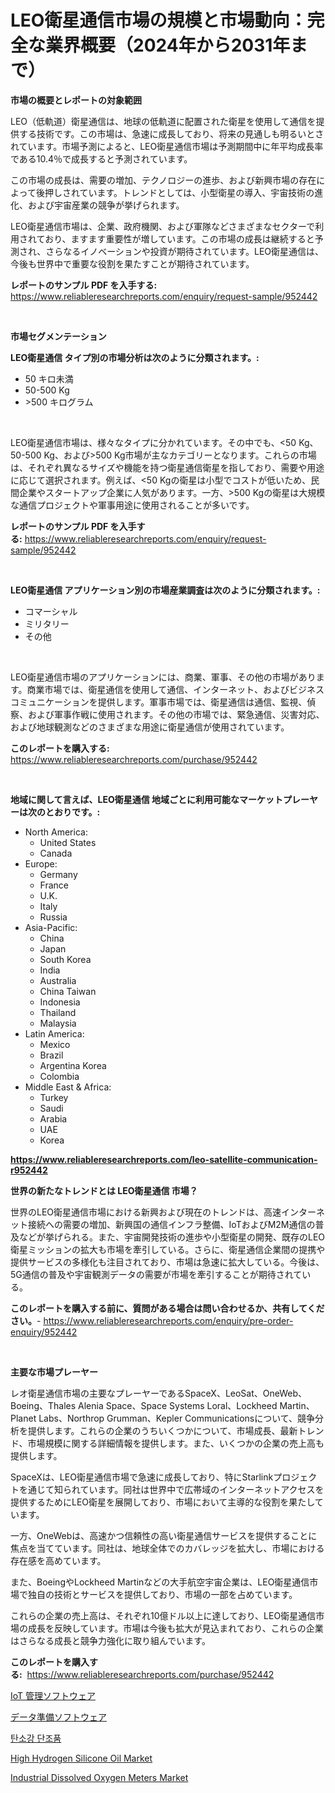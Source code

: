 <p><h1>LEO衛星通信市場の規模と市場動向：完全な業界概要（2024年から2031年まで）</h1></p><p><strong>市場の概要とレポートの対象範囲</strong></p>
<p><p>LEO（低軌道）衛星通信は、地球の低軌道に配置された衛星を使用して通信を提供する技術です。この市場は、急速に成長しており、将来の見通しも明るいとされています。市場予測によると、LEO衛星通信市場は予測期間中に年平均成長率である10.4％で成長すると予測されています。</p><p>この市場の成長は、需要の増加、テクノロジーの進歩、および新興市場の存在によって後押しされています。トレンドとしては、小型衛星の導入、宇宙技術の進化、および宇宙産業の競争が挙げられます。</p><p>LEO衛星通信市場は、企業、政府機関、および軍隊などさまざまなセクターで利用されており、ますます重要性が増しています。この市場の成長は継続すると予測され、さらなるイノベーションや投資が期待されています。LEO衛星通信は、今後も世界中で重要な役割を果たすことが期待されています。</p></p>
<p><strong>レポートのサンプル PDF を入手する:</strong> <a href="https://www.reliableresearchreports.com/enquiry/request-sample/952442">https://www.reliableresearchreports.com/enquiry/request-sample/952442</a></p>
<p>&nbsp;</p>
<p><strong>市場セグメンテーション</strong></p>
<p><strong>LEO衛星通信 タイプ別の市場分析は次のように分類されます。:</strong></p>
<p><ul><li>50 キロ未満</li><li>50-500 Kg</li><li>>500 キログラム</li></ul></p>
<p>&nbsp;</p>
<p><p>LEO衛星通信市場は、様々なタイプに分かれています。その中でも、<50 Kg、50-500 Kg、および>500 Kg市場が主なカテゴリーとなります。これらの市場は、それぞれ異なるサイズや機能を持つ衛星通信衛星を指しており、需要や用途に応じて選択されます。例えば、<50 Kgの衛星は小型でコストが低いため、民間企業やスタートアップ企業に人気があります。一方、>500 Kgの衛星は大規模な通信プロジェクトや軍事用途に使用されることが多いです。</p></p>
<p><strong>レポートのサンプル PDF を入手する:</strong>&nbsp;<a href="https://www.reliableresearchreports.com/enquiry/request-sample/952442">https://www.reliableresearchreports.com/enquiry/request-sample/952442</a></p>
<p>&nbsp;</p>
<p><strong> LEO衛星通信 アプリケーション別の市場産業調査は次のように分類されます。:</strong></p>
<p><ul><li>コマーシャル</li><li>ミリタリー</li><li>その他</li></ul></p>
<p>&nbsp;</p>
<p><p>LEO衛星通信市場のアプリケーションには、商業、軍事、その他の市場があります。商業市場では、衛星通信を使用して通信、インターネット、およびビジネスコミュニケーションを提供します。軍事市場では、衛星通信は通信、監視、偵察、および軍事作戦に使用されます。その他の市場では、緊急通信、災害対応、および地球観測などのさまざまな用途に衛星通信が使用されています。</p></p>
<p><strong>このレポートを購入する:</strong>&nbsp; <a href="https://www.reliableresearchreports.com/purchase/952442">https://www.reliableresearchreports.com/purchase/952442</a></p>
<p>&nbsp;</p>
<p><strong>地域に関して言えば、LEO衛星通信 地域ごとに利用可能なマーケットプレーヤーは次のとおりです。:</strong></p>
<p><ul>
    <li>
        North America:
        <ul>
            <li>United States</li>
            <li>Canada</li>
        </ul>
    </li>
    <li>
        Europe:
        <ul>
            <li>Germany</li>
            <li>France</li>
            <li>U.K.</li>
            <li>Italy</li>
            <li>Russia</li>
        </ul>
    </li>
    <li>
        Asia-Pacific:
        <ul>
            <li>China</li>
            <li>Japan</li>
            <li>South Korea</li>
            <li>India</li>
            <li>Australia</li>
            <li>China Taiwan</li>
            <li>Indonesia</li>
            <li>Thailand</li>
            <li>Malaysia</li>
        </ul>
    </li>
    <li>
        Latin America:
        <ul>
            <li>Mexico</li>
            <li>Brazil</li>
            <li>Argentina Korea</li>
            <li>Colombia</li>
        </ul>
    </li>
    <li>
        Middle East & Africa:
        <ul>
            <li>Turkey</li>
            <li>Saudi</li>
            <li>Arabia</li>
            <li>UAE</li>
            <li>Korea</li>
        </ul>
    </li>
    </ul></p>
<p><strong><a href="https://www.reliableresearchreports.com/leo-satellite-communication-r952442">https://www.reliableresearchreports.com/leo-satellite-communication-r952442</a></strong>&nbsp;</p>
<p><strong>世界の新たなトレンドとは LEO衛星通信 市場？</strong></p>
<p><p>世界のLEO衛星通信市場における新興および現在のトレンドは、高速インターネット接続への需要の増加、新興国の通信インフラ整備、IoTおよびM2M通信の普及などが挙げられる。また、宇宙開発技術の進歩や小型衛星の開発、既存のLEO衛星ミッションの拡大も市場を牽引している。さらに、衛星通信企業間の提携や提供サービスの多様化も注目されており、市場は急速に拡大している。今後は、5G通信の普及や宇宙観測データの需要が市場を牽引することが期待されている。</p></p>
<p><strong>このレポートを購入する前に、質問がある場合は問い合わせるか、共有してください。</strong>- <a href="https://www.reliableresearchreports.com/enquiry/pre-order-enquiry/952442">https://www.reliableresearchreports.com/enquiry/pre-order-enquiry/952442</a></p>
<p>&nbsp;</p>
<p><strong>主要な市場プレーヤー</strong></p>
<p><p>レオ衛星通信市場の主要なプレーヤーであるSpaceX、LeoSat、OneWeb、Boeing、Thales Alenia Space、Space Systems Loral、Lockheed Martin、Planet Labs、Northrop Grumman、Kepler Communicationsについて、競争分析を提供します。これらの企業のうちいくつかについて、市場成長、最新トレンド、市場規模に関する詳細情報を提供します。また、いくつかの企業の売上高も提供します。</p><p>SpaceXは、LEO衛星通信市場で急速に成長しており、特にStarlinkプロジェクトを通じて知られています。同社は世界中で広帯域のインターネットアクセスを提供するためにLEO衛星を展開しており、市場において主導的な役割を果たしています。</p><p>一方、OneWebは、高速かつ信頼性の高い衛星通信サービスを提供することに焦点を当てています。同社は、地球全体でのカバレッジを拡大し、市場における存在感を高めています。</p><p>また、BoeingやLockheed Martinなどの大手航空宇宙企業は、LEO衛星通信市場で独自の技術とサービスを提供しており、市場の一部を占めています。</p><p>これらの企業の売上高は、それぞれ10億ドル以上に達しており、LEO衛星通信市場の成長を反映しています。市場は今後も拡大が見込まれており、これらの企業はさらなる成長と競争力強化に取り組んでいます。</p></p>
<p><strong>このレポートを購入する:</strong>&nbsp;&nbsp;<a href="https://www.reliableresearchreports.com/purchase/952442">https://www.reliableresearchreports.com/purchase/952442</a></p>
<p><p><a href="https://github.com/sghwr779811674/Market-Research-Report-List-1/blob/main/150810245166.md">IoT 管理ソフトウェア</a></p><p><a href="https://github.com/DemarcusKuhlman/Market-Research-Report-List-1/blob/main/465877045165.md">データ準備ソフトウェア</a></p><p><a href="https://github.com/rcabello548/Market-Research-Report-List-1/blob/main/360499041368.md">탄소강 단조품</a></p><p><a href="https://issuu.com/reportprime-2/docs/high-hydrogen-silicone-oil-market-size-2030.pptx">High Hydrogen Silicone Oil Market</a></p><p><a href="https://github.com/markusgodoy/Market-Research-Report-List-3/blob/main/industrial-dissolved-oxygen-meters-market.md">Industrial Dissolved Oxygen Meters Market</a></p></p>